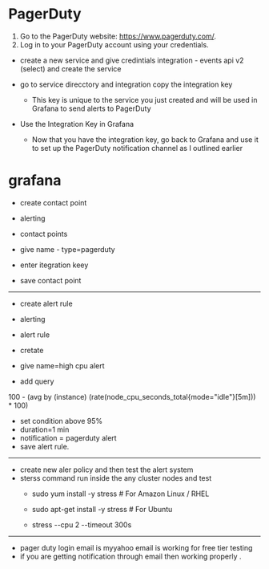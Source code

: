 # PagerDuty 

1. Go to the PagerDuty website: https://www.pagerduty.com/.
2. Log in to your PagerDuty account using your credentials.

- create a new service and give credintials 
  integration - events api v2 (select)  and create the service

- go to service direcctory and integration
  copy the integration key 
  - This key is unique to the service you just created and will be used in Grafana to send alerts to PagerDuty

- Use the Integration Key in Grafana
  - Now that you have the integration key, go back to Grafana and use it to set up the PagerDuty notification channel as I outlined earlier

# grafana 
  - create contact point 
  
  - alerting 
  - contact points 
  - give name - type=pagerduty 
  - enter itegration keey 
  - save contact point 
  ---------------------------------------
  - create alert rule
  
  - alerting 
  - alert rule 
  - cretate 
  - give name=high cpu alert 
  - add query 

   100 - (avg by (instance) (rate(node_cpu_seconds_total{mode="idle"}[5m])) * 100)

  - set condition above 95% 
  - duration=1 min 
  - notification = pagerduty alert 
  - save alert rule.
---------------------------------------
- create new aler policy and then test the alert system 
- sterss command run inside the any cluster nodes and test 
   - sudo yum install -y stress   # For Amazon Linux / RHEL
   - sudo apt-get install -y stress # For Ubuntu

   - stress --cpu 2 --timeout 300s

-----------------------------------------

  - pager duty login email is myyahoo email is working for free tier testing 
  - if you are getting notification through email then working properly . 

